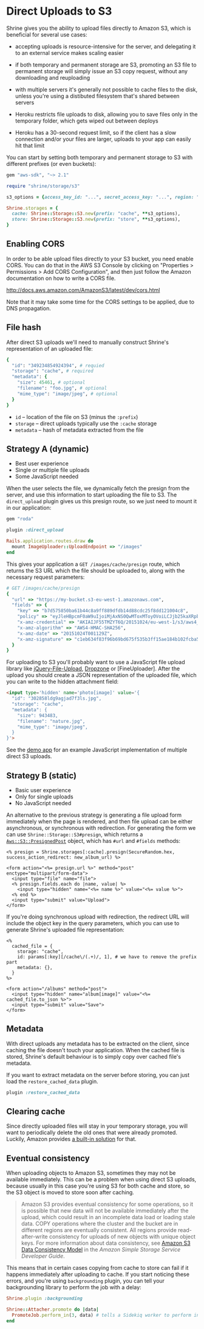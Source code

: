 # Direct Uploads to S3

Shrine gives you the ability to upload files directly to Amazon S3, which is
beneficial for several use cases:

* accepting uploads is resource-intensive for the server, and delegating it to
  an external service makes scaling easier

* if both temporary and permanent storage are S3, promoting an S3 file to
  permanent storage will simply issue an S3 copy request, without any
  downloading and reuploading

* with multiple servers it's generally not possible to cache files to the disk,
  unless you're using a distibuted filesystem that's shared between servers

* Heroku restricts file uploads to disk, allowing you to save files only in
  the temporary folder, which gets wiped out between deploys

* Heroku has a 30-second request limit, so if the client has a slow connection
  and/or your files are larger, uploads to your app can easily hit that limit

You can start by setting both temporary and permanent storage to S3 with
different prefixes (or even buckets):

```rb
gem "aws-sdk", "~> 2.1"
```
```rb
require "shrine/storage/s3"

s3_options = {access_key_id: "...", secret_access_key: "...", region: "..."}

Shrine.storages = {
  cache: Shrine::Storage::S3.new(prefix: "cache", **s3_options),
  store: Shrine::Storage::S3.new(prefix: "store", **s3_options),
}
```

## Enabling CORS

In order to be able upload files directly to your S3 bucket, you need enable
CORS. You can do that in the AWS S3 Console by clicking on "Properties >
Permissions > Add CORS Configuration", and then just follow the Amazon
documentation on how to write a CORS file.

http://docs.aws.amazon.com/AmazonS3/latest/dev/cors.html

Note that it may take some time for the CORS settings to be applied, due to
DNS propagation.

## File hash

After direct S3 uploads we'll need to manually construct Shrine's
representation of an uploaded file:

```rb
{
  "id": "349234854924394", # requied
  "storage": "cache", # required
  "metadata": {
    "size": 45461, # optional
    "filename": "foo.jpg", # optional
    "mime_type": "image/jpeg", # optional
  }
}
```

* `id` – location of the file on S3 (minus the `:prefix`)
* `storage` – direct uploads typically use the `:cache` storage
* `metadata` – hash of metadata extracted from the file

## Strategy A (dynamic)

* Best user experience
* Single or multiple file uploads
* Some JavaScript needed

When the user selects the file, we dynamically fetch the presign from the
server, and use this information to start uploading the file to S3. The
`direct_upload` plugin gives us this presign route, so we just need to mount it
in our application:

```rb
gem "roda"
```
```rb
plugin :direct_upload
```
```rb
Rails.application.routes.draw do
  mount ImageUploader::UploadEndpoint => "/images"
end
```

This gives your application a `GET /images/cache/presign` route, which
returns the S3 URL which the file should be uploaded to, along with the
necessary request parameters:

```rb
# GET /images/cache/presign
{
  "url" => "https://my-bucket.s3-eu-west-1.amazonaws.com",
  "fields" => {
    "key" => "b7d575850ba61b44c8a9ff889dfdb14d88cdc25f8dd121004c8",
    "policy" => "eyJleHBpcmF0aW9uIjoiMjAxNS0QwMToxMToyOVoiLCJjb25kaXRpb25zIjpbeyJidWNrZXQiOiJzaHJpbmUtdGVzdGluZyJ9LHsia2V5IjoiYjdkNTc1ODUwYmE2MWI0NGU3Y2M4YTliZmY4OGU5ZGZkYjE2NTQ0ZDk4OGNkYzI1ZjhkZDEyMTAwNGM4In0seyJ4LWFtei1jcmVkZW50aWFsIjoiQUtJQUlKRjU1VE1aWlk0NVVUNlEvMjAxNTEwMjQvZXUtd2VzdC0xL3MzL2F3czRfcmVxdWVzdCJ9LHsieC1hbXotYWxnb3JpdGhtIjoiQVdTNC1ITUFDLVNIQTI1NiJ9LHsieC1hbXotZGF0ZSI6IjIwMTUxMDI0VDAwMTEyOVoifV19",
    "x-amz-credential" => "AKIAIJF55TMZYT6Q/20151024/eu-west-1/s3/aws4_request",
    "x-amz-algorithm" => "AWS4-HMAC-SHA256",
    "x-amz-date" => "20151024T001129Z",
    "x-amz-signature" => "c1eb634f83f96b69bd675f535b3ff15ae184b102fcba51e4db5f4959b4ae26f4"
  }
}
```

For uploading to S3 you'll probably want to use a JavaScript file upload
library like [jQuery-File-Upload], [Dropzone] or [FineUploader]. After the
upload you should create a JSON representation of the uploaded file, which you
can write to the hidden attachment field:

```html
<input type='hidden' name='photo[image]' value='{
  "id": "302858ldg9agjad7f3ls.jpg",
  "storage": "cache",
  "metadata": {
    "size": 943483,
    "filename": "nature.jpg",
    "mime_type": "image/jpeg",
  }
}'>
```

See the [demo app] for an example JavaScript implementation of multiple direct
S3 uploads.

## Strategy B (static)

* Basic user experience
* Only for single uploads
* No JavaScript needed

An alternative to the previous strategy is generating a file upload form
immediately when the page is rendered, and then file upload can be either
asynchronous, or synchronous with redirection. For generating the form we can
use `Shrine::Storage::S3#presign`, which returns a [`Aws::S3::PresignedPost`]
object, which has `#url` and `#fields` methods:

```erb
<% presign = Shrine.storages[:cache].presign(SecureRandom.hex, success_action_redirect: new_album_url) %>

<form action="<%= presign.url %>" method="post" enctype="multipart/form-data">
  <input type="file" name="file">
  <% presign.fields.each do |name, value| %>
    <input type="hidden" name="<%= name %>" value="<%= value %>">
  <% end %>
  <input type="submit" value="Upload">
</form>
```

If you're doing synchronous upload with redirection, the redirect URL will
include the object key in the query parameters, which you can use to generate
Shrine's uploaded file representation:

```erb
<%
  cached_file = {
    storage: "cache",
    id: params[:key][/cache\/(.+)/, 1], # we have to remove the prefix part
    metadata: {},
  }
%>

<form action="/albums" method="post">
  <input type="hidden" name="album[image]" value="<%= cached_file.to_json %>">
  <input type="submit" value="Save">
</form>
```

## Metadata

With direct uploads any metadata has to be extracted on the client, since
caching the file doesn't touch your application. When the cached file is stored,
Shrine's default behaviour is to simply copy over cached file's metadata.

If you want to extract metadata on the server before storing, you can just
load the `restore_cached_data` plugin.

```rb
plugin :restore_cached_data
```

## Clearing cache

Since directly uploaded files will stay in your temporary storage, you will
want to periodically delete the old ones that were already promoted. Luckily,
Amazon provides [a built-in solution](http://docs.aws.amazon.com/AmazonS3/latest/UG/lifecycle-configuration-bucket-no-versioning.html)
for that.

## Eventual consistency

When uploading objects to Amazon S3, sometimes they may not be available
immediately. This can be a problem when using direct S3 uploads, because
usually in this case you're using S3 for both cache and store, so the S3 object
is moved to store soon after caching.

> Amazon S3 provides eventual consistency for some operations, so it is
> possible that new data will not be available immediately after the upload,
> which could result in an incomplete data load or loading stale data. COPY
> operations where the cluster and the bucket are in different regions are
> eventually consistent. All regions provide read-after-write consistency for
> uploads of new objects with unique object keys. For more information about
> data consistency, see [Amazon S3 Data Consistency Model] in the *Amazon Simple
> Storage Service Developer Guide*.

This means that in certain cases copying from cache to store can fail if it
happens immediately after uploading to cache. If you start noticing these
errors, and you're using `backgrounding` plugin, you can tell your
backgrounding library to perform the job with a delay:

```rb
Shrine.plugin :backgrounding

Shrine::Attacher.promote do |data|
  PromoteJob.perform_in(3, data) # tells a Sidekiq worker to perform in 3 seconds
end
```

[`Aws::S3::PresignedPost`]: http://docs.aws.amazon.com/sdkforruby/api/Aws/S3/Bucket.html#presigned_post-instance_method
[demo app]: https://github.com/janko-m/shrine/tree/master/demo
[Dropzone]: https://github.com/enyo/dropzone
[jQuery-File-Upload]: https://github.com/blueimp/jQuery-File-Upload
[Amazon S3 Data Consistency Model]: http://docs.aws.amazon.com/AmazonS3/latest/dev/Introduction.html#ConsistencyMode

